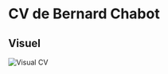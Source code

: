 CV de Bernard Chabot
==

Visuel
-

![Visual CV](https://github.com/iPlumb3r/About/blob/master/images/CV_Visual_FR.png)
